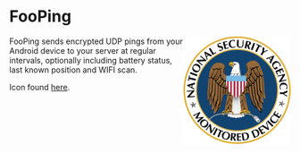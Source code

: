 FooPing
=======
<img src="res/drawable/ic_launcher_main.png" alt="Device Monitoring" width="192" height="192" align="right" />

FooPing sends encrypted UDP pings from your Android device to your server at regular intervals, optionally including battery 
status, last known position and WIFI scan.


Icon found [here](https://media.c3d2.de/u/alice/m/nsa-monitored-device/ "C3D2 MediaGoblin").
